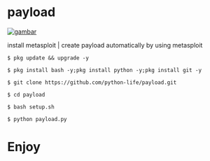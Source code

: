 # payload
[![gambar](https://img.shields.io/youtube/views/9fZQg1TpzKY?label=Subscribes&style=social)](https://www.youtube.com/c/pythonlife)

install metasploit | create payload automatically by using metasploit

``
$ pkg update && upgrade -y
``

``
$ pkg install bash -y;pkg install python -y;pkg install git -y
``

``
$ git clone https://github.com/python-life/payload.git
``

``
$ cd payload
``

``
$ bash setup.sh
``


``
$ python payload.py
``

# Enjoy 

